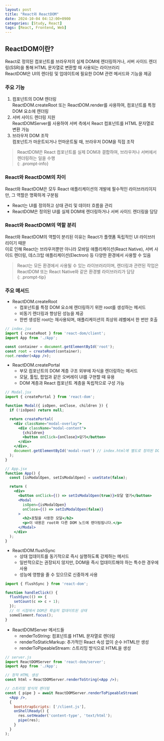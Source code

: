 ```yaml
---
layout: post
title: "React와 ReactDOM"
date: 2024-10-04 04:12:00+0900
categories: [Study, React]
tags: [React, Frontend, Web]
---
```

## ReactDOM이란?
React로 정의된 컴포넌트를 브라우저의 실제 DOM에 렌더링하거나, 서버 사이드 렌더링(SSR)을 통해 HTML 문자열로 변환할 때 사용되는 라이브러리  
ReactDOM은 UI의 렌더링 및 업데이트에 필요한 DOM 관련 메서드와 기능을 제공  

### 주요 기능
1. 컴포넌트의 DOM 렌더링    
   ReactDOM.createRoot 또는 ReactDOM.render를 사용하여, 컴포넌트를 특정 DOM 요소에 렌더링  
2. 서버 사이드 렌더링 지원    
   ReactDOMServer를 사용하여 서버 측에서 React 컴포넌트를 HTML 문자열로 변환 가능
3. 브라우저 DOM 조작  
   컴포넌트가 마운트되거나 언마운트될 때, 브라우저 DOM을 직접 조작

> ReactDOM은 React 컴포넌트를 실제 DOM과 결합하여, 브라우저나 서버에서 렌더링하는 일을 수행  
{: .prompt-info}  

### React와 ReactDOM의 차이  

React와 ReactDOM은 모두 React 애플리케이션의 개발에 필수적인 라이브러리이지만, 그 역할은 명확하게 구분됨   

* React는 UI를 정의하고 상태 관리 및 데이터 흐름을 관리  
* ReactDOM은 정의된 UI를 실제 DOM에 렌더링하거나 서버 사이드 렌더링을 담당  

### React와 ReactDOM의 역할 분리  

React와 ReactDOM의 역할이 분리된 이유는 React가 플랫폼 독립적인 UI 라이브러리이기 때문  
이로 인해 React는 브라우저뿐만 아니라 모바일 애플리케이션(React Native), 서버 사이드 렌더링, 데스크탑 애플리케이션(Electron) 등 다양한 환경에서 사용할 수 있음  

> React는 모든 환경에서 사용될 수 있는 라이브러리이며, 렌더링과 관련된 작업은 ReactDOM 또는 React Native와 같은 환경별 라이브러리가 담당  
{: .prompt-tip}  

### 주요 메서드

* ReactDOM.createRoot
   * 컴포넌트를 특정 DOM 요소에 렌더링하기 위한 root를 생성하는 메서드
   * 비동기 렌더링과 향상된 성능을 제공
   * 한번 생성된 root는 재사용되며, 애플리케이션의 최상위 레벨에서 한 번만 호출  

```jsx
// index.jsx
import { createRoot } from 'react-dom/client';
import App from './App';

const container = document.getElementById('root');
const root = createRoot(container);
root.render(<App />);
```

* ReactDOM.createPortal
   * 부모 컴포넌트의 DOM 계층 구조 외부에 자식을 렌더링하는 메서드
   * 모달, 툴팁, 팝업과 같은 오버레이 UI를 구현할 때 유용
   * DOM 계층과 React 컴포넌트 계층을 독립적으로 구성 가능

```jsx
// Modal.jsx
import { createPortal } from 'react-dom';

function Modal({ isOpen, onClose, children }) {
  if (!isOpen) return null;

  return createPortal(
    <div className="modal-overlay">
      <div className="modal-content">
        {children}
        <button onClick={onClose}>닫기</button>
      </div>
    </div>,
    document.getElementById('modal-root') // index.html에 별도로 정의된 DOM 요소
  );
}

// App.jsx
function App() {
  const [isModalOpen, setIsModalOpen] = useState(false);

  return (
    <div>
      <button onClick={() => setIsModalOpen(true)}>모달 열기</button>
      <Modal 
        isOpen={isModalOpen} 
        onClose={() => setIsModalOpen(false)}
      >
        <h2>포털을 사용한 모달</h2>
        <p>이 내용은 root와 다른 DOM 노드에 렌더링됩니다.</p>
      </Modal>
    </div>
  );
}
```

* ReactDOM.flushSync
   * 상태 업데이트를 동기적으로 즉시 실행하도록 강제하는 메서드
   * 일반적으로는 권장되지 않지만, DOM을 즉시 업데이트해야 하는 특수한 경우에 사용
   * 성능에 영향을 줄 수 있으므로 신중하게 사용  

```jsx
import { flushSync } from 'react-dom';

function handleClick() {
  flushSync(() => {
    setCount(c => c + 1);
  });
  // 이 시점에서 DOM은 확실히 업데이트된 상태
  someElement.focus();
}
```

* ReactDOMServer 메서드들
   * renderToString: 컴포넌트를 HTML 문자열로 렌더링
   * renderToStaticMarkup: 추가적인 React 속성 없이 순수 HTML만 생성
   * renderToPipeableStream: 스트리밍 방식으로 HTML을 생성

```jsx
// server.js
import ReactDOMServer from 'react-dom/server';
import App from './App';

// 정적 HTML 생성
const html = ReactDOMServer.renderToString(<App />);

// 스트리밍 방식의 렌더링
const { pipe } = await ReactDOMServer.renderToPipeableStream(
  <App />,
  {
    bootstrapScripts: ['/client.js'],
    onShellReady() {
      res.setHeader('content-type', 'text/html');
      pipe(res);
    }
  }
);
```
